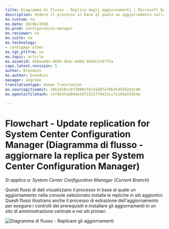 ```yaml
---
title: Diagramma di flusso - Replica degli aggiornamenti | Microsoft Docs
description: Vedere il processo in base al quale un aggiornamento nella console selezionato installa le repliche in siti aggiuntivi.
ms.custom: na
ms.date: 10/06/2016
ms.prod: configuration-manager
ms.reviewer: na
ms.suite: na
ms.technology:
- configmgr-other
ms.tgt_pltfrm: na
ms.topic: article
ms.assetid: d38ea401-4695-4b4c-bd8d-95bdc2c67f5a
caps.latest.revision: 5
author: Brenduns
ms.author: brenduns
manager: angrobe
translationtype: Human Translation
ms.sourcegitcommit: 10b1010ccbf3889c58c55b87e70b354559243c90
ms.openlocfilehash: cefde9fa6894e39715257f0453ccfe160a55919e

---
```

# <a name="flowchart---update-replication-for-system-center-configuration-manager"></a>Flowchart - Update replication for System Center Configuration Manager (Diagramma di flusso - aggiornare la replica per System Center Configuration Manager)

*Si applica a: System Center Configuration Manager (Current Branch)*

Questi flussi di dati visualizzano il processo in base al quale un aggiornamento nella console selezionato installa le repliche in siti aggiuntivi. Questi flussi illustrano anche il processo di estrazione dell'aggiornamento per eseguire i controlli dei prerequisiti e installare gli aggiornamenti in un sito di amministrazione centrale e nei siti primari.  

 ![Diagramma di flusso - Replicare gli aggiornamenti](media/Flowchart---Replicate-updates.png)  



<!--HONumber=Dec16_HO3-->


